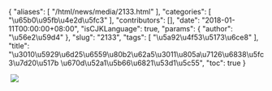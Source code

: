 {
    "aliases": [
        "/html/news/media/2133.html"
    ],
    "categories": [
        "\u65b0\u95fb\u4e2d\u5fc3"
    ],
    "contributors": [],
    "date": "2018-01-11T00:00:00+08:00",
    "isCJKLanguage": true,
    "params": {
        "author": "\u56e2\u59d4"
    },
    "slug": "2133",
    "tags": [
        "\u5a92\u4f53\u5173\u6ce8"
    ],
    "title": "\u3010\u5929\u6d25\u6559\u80b2\u62a5\u3011\u805a\u7126\u6838\u5fc3\u7d20\u517b \u670d\u52a1\u5b66\u6821\u53d1\u5c55",
    "toc": true
}

  ![](https://cdn.tfls.online/mirror/full/15b4ec70200f415f3200fc1e8ef5087c2c9b7f5a.jpg)


